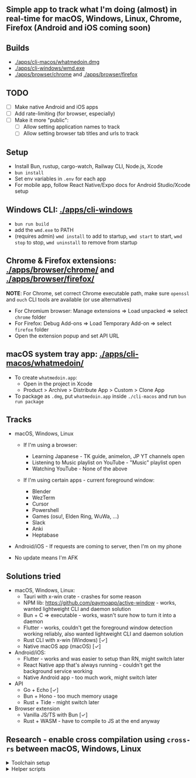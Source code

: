 ## Simple app to track what I'm doing (almost) in real-time for macOS, Windows, Linux, Chrome, Firefox (Android and iOS coming soon)

## Builds

- [./apps/cli-macos/whatmedoin.dmg](./apps/cli-macos/whatmedoin.dmg)
- [./apps/cli-windows/wmd.exe](./apps/cli-windows/wmd.exe)
- [./apps/browser/chrome](./apps/browser/chrome) and [./apps/browser/firefox](./apps/browser/firefox)

## TODO

- [ ] Make native Android and iOS apps
- [ ] Add rate-limiting (for browser, especially)
- [ ] Make it more "public":
  - [ ] Allow setting application names to track
  - [ ] Allow setting browser tab titles and urls to track

## Setup

- Install Bun, rustup, cargo-watch, Railway CLI, Node.js, Xcode
- `bun install`
- Set env variables in `.env` for each app
- For mobile app, follow React Native/Expo docs for Android Studio/Xcode setup

## Windows CLI: [./apps/cli-windows](./apps/cli-windows)

- `bun run build`
- add the `wmd.exe` to PATH
- (requires admin) `wmd install` to add to startup, `wmd start` to start, `wmd stop` to stop, `wmd uninstall` to remove from startup

## Chrome & Firefox extensions: [./apps/browser/chrome/](./apps/browser/chrome/) and [./apps/browser/firefox/](./apps/browser/firefox/)

**NOTE**: For Chrome, set correct Chrome executable path, make sure `openssl` and `ouch` CLI tools are available (or use alternatives)

<!-- - `openssl genrsa -out private_key.pem 2048` (Chrome requires this)
- `bun build:chrome` and `/Applications/Google\ Chrome.app/Contents/MacOS/Google\ Chrome --pack-extension=./chrome --pack-extension-key=./private_key.pem` to generate `chrome.crx`
- to generate public key: `openssl rsa -in private_key.pem -pubout -out public_key.pem` -->

- For Chromium browser: Manage extensions => Load unpacked => select `chrome` folder
- For Firefox: Debug Add-ons => Load Temporary Add-on => select `firefox` folder
- Open the extension popup and set API URL

## macOS system tray app: [./apps/cli-macos/whatmedoin/](./apps/cli-macos/whatmedoin/)

- To create `whatmedoin.app`:
  - Open in the project in Xcode
  - Product > Archive > Distribute App > Custom > Clone App
- To package as `.dmg`, put `whatmedoin.app` inside `./cli-macos` and run `bun run package`

<!-- ## Android app: [./apps/mobile](./apps/mobile)

- https://reactnative.dev/docs/signed-apk-android
- Build an APK locally using either EAS, Android Studio or ./gradlew -->

## Tracks

- macOS, Windows, Linux

  - If I'm using a browser:

    - Learning Japanese - TK guide, animelon, JP YT channels open
    - Listening to Music playlist on YouTube - "Music" playlist open
    - Watching YouTube - None of the above

  - If I'm using certain apps - current foreground window:

    - Blender
    - WezTerm
    - Cursor
    - Powershell
    - Games (osu!, Elden Ring, WuWa, ...)
    - Slack
    - Anki
    - Heptabase

- Android/iOS - If requests are coming to server, then I'm on my phone

- No update means I'm AFK

## Solutions tried

- macOS, Windows, Linux:
  - Tauri with x-win crate - crashes for some reason
  - NPM lib: https://github.com/paymoapp/active-window - works, wanted lightweight CLI and daemon solution
  - Bun + C => executable - works, wasn't sure how to turn it into a daemon
  - Flutter - works, couldn't get the foreground window detection working reliably, also wanted lightweight CLI and daemon solution
  - Rust CLI with x-win (Windows) [✓]
  - Native macOS app (macOS) [✓]
- Android/iOS:
  - Flutter - works and was easier to setup than RN, might switch later
  - React Native app that's always running - couldn't get the background service working
  - Native Android app - too much work, might switch later
- API
  - Go + Echo [✓]
  - Bun + Hono - too much memory usage
  - Rust + Tide - might switch later
- Browser extension
  - Vanilla JS/TS with Bun [✓]
  - Rust + WASM - have to compile to JS at the end anyway

## Research - enable cross compilation using `cross-rs` between macOS, Windows, Linux

<details>
  <summary>Toolchain setup</summary>

- `rustup default stable`
- `cargo install cross`
- ~~`rustup target add aarch64-apple-darwin`~~ macOS needed
- `rustup toolchain install stable-x86_64-pc-windows-gnu --force-non-host`
- `rustup toolchain install stable-x86_64-unknown-linux-gnu --force-non-host`

</details>

<details>
  <summary>Helper scripts</summary>

- `"build:windows": "cross build --target x86_64-pc-windows-gnu --release && cp target/x86_64-pc-windows-gnu/release/cli.exe ./cli-windows.exe"`
- `"build:linux": "cross build --target x86_64-unknown-linux-gnu --release && cp target/x86_64-unknown-linux-gnu/release/cli ./cli-linux"`
- `"build:linuxarm": "cross build --target aarch64-unknown-linux-gnu --release && cp target/aarch64-unknown-linux-gnu/release/cli ./cli-linuxarm"`
- `"build:macos": "cross build --target aarch64-apple-darwin --release && cp target/aarch64-apple-darwin/release/cli ./cli-macos"`

</details>
